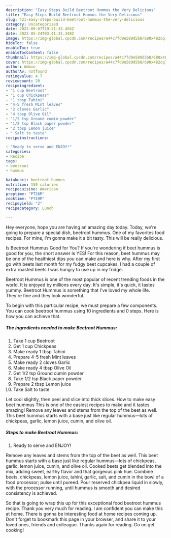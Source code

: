 ```yaml
---
description: "Easy Steps Build Beetroot Hummus the Very Delicious"
title: "Easy Steps Build Beetroot Hummus the Very Delicious"
slug: 421-easy-steps-build-beetroot-hummus-the-very-delicious
category: Uncategorized
date: 2022-09-07T19:21:33.456Z
date: 2023-05-24T03:41:33.348Z
image: https://img-global.cpcdn.com/recipes/a44c7fd9e589d5b8/680x482cq70/beetroot-hummus-recipe-main-photo.jpg
hideToc: false
enableToc: true
enableTocContent: false
thumbnail: https://img-global.cpcdn.com/recipes/a44c7fd9e589d5b8/680x482cq70/beetroot-hummus-recipe-main-photo.jpg
cover: https://img-global.cpcdn.com/recipes/a44c7fd9e589d5b8/680x482cq70/beetroot-hummus-recipe-main-photo.jpg
author: Admin
authorAv: notfound
ratingvalue: 4.7
reviewcount: 20
recipeingredient:
- "1 cup Beetroot"
- "1 cup Chickpeas"
- "1 tbsp Tahini"
- "4-5 fresh Mint leaves"
- "2 cloves Garlic"
- "4 tbsp Olive Oil"
- "1/2 tsp Ground cumin powder"
- "1/2 tsp Black paper powder"
- "2 tbsp Lemon juice"
- " Salt to taste"
recipeinstructions:

- "Ready to serve and ENJOY!"
categories:
- Recipe
tags:
- beetroot
- hummus

katakunci: beetroot hummus 
nutrition: 159 calories
recipecuisine: American
preptime: "PT26M"
cooktime: "PT49M"
recipeyield: "2"
recipecategory: Lunch

---
```



Hey everyone, hope you are having an amazing day today. Today, we're going to prepare a special dish, beetroot hummus. One of my favorites food recipes. For mine, I'm gonna make it a bit tasty. This will be really delicious.

Is Beetroot Hummus Good for You? If you&#39;re wondering if beet hummus is good for you, the short answer is YES! For this reason, beet hummus may be one of the healthiest dips you can make and here is why. After my first go with beets last month for my fudgy beet cupcakes, I had a couple of extra roasted beets I was hungry to use up in my fridge.

Beetroot Hummus is one of the most popular of recent trending foods in the world. It is enjoyed by millions every day. It's simple, it's quick, it tastes yummy. Beetroot Hummus is something that I've loved my whole life. They're fine and they look wonderful.


To begin with this particular recipe, we must prepare a few components. You can cook beetroot hummus using 10 ingredients and 0 steps. Here is how you can achieve that.

<!--inarticleads1-->

##### The ingredients needed to make Beetroot Hummus:

1. Take 1 cup Beetroot
1. Get 1 cup Chickpeas
1. Make ready 1 tbsp Tahini
1. Prepare 4-5 fresh Mint leaves
1. Make ready 2 cloves Garlic
1. Make ready 4 tbsp Olive Oil
1. Get 1/2 tsp Ground cumin powder
1. Take 1/2 tsp Black paper powder
1. Prepare 2 tbsp Lemon juice
1. Take  Salt to taste


Let cool slightly, then peel and slice into thick slices. How to make easy beet hummus This is one of the easiest recipes to make and it tastes amazing! Remove any leaves and stems from the top of the beet as well. This beet hummus starts with a base just like regular hummus—lots of chickpeas, garlic, lemon juice, cumin, and olive oil. 

<!--inarticleads2-->

##### Steps to make Beetroot Hummus:


1. Ready to serve and ENJOY!

Remove any leaves and stems from the top of the beet as well. This beet hummus starts with a base just like regular hummus—lots of chickpeas, garlic, lemon juice, cumin, and olive oil. Cooked beets get blended into the mix, adding sweet, earthy flavor and that gorgeous pink hue. Combine beets, chickpeas, lemon juice, tahini, garlic, salt, and cumin in the bowl of a food processor; pulse until pureed. Pour reserved chickpea liquid in slowly, with the processor running, until hummus is smooth and desired consistency is achieved. 

So that is going to wrap this up for this exceptional food beetroot hummus recipe. Thank you very much for reading. I am confident you can make this at home. There is gonna be interesting food at home recipes coming up. Don't forget to bookmark this page in your browser, and share it to your loved ones, friends and colleague. Thanks again for reading. Go on get cooking!
